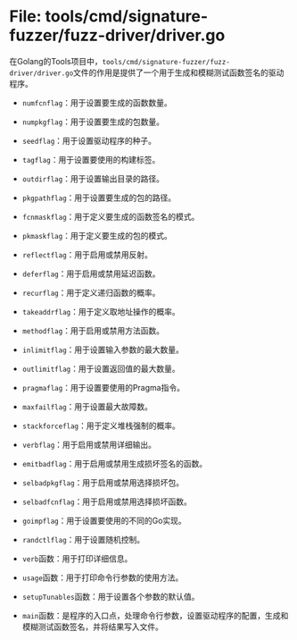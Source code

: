 # File: tools/cmd/signature-fuzzer/fuzz-driver/driver.go

在Golang的Tools项目中，`tools/cmd/signature-fuzzer/fuzz-driver/driver.go`文件的作用是提供了一个用于生成和模糊测试函数签名的驱动程序。

- `numfcnflag`：用于设置要生成的函数数量。
- `numpkgflag`：用于设置要生成的包数量。
- `seedflag`：用于设置驱动程序的种子。
- `tagflag`：用于设置要使用的构建标签。
- `outdirflag`：用于设置输出目录的路径。
- `pkgpathflag`：用于设置要生成的包的路径。
- `fcnmaskflag`：用于定义要生成的函数签名的模式。
- `pkmaskflag`：用于定义要生成的包的模式。
- `reflectflag`：用于启用或禁用反射。
- `deferflag`：用于启用或禁用延迟函数。
- `recurflag`：用于定义递归函数的概率。
- `takeaddrflag`：用于定义取地址操作的概率。
- `methodflag`：用于启用或禁用方法函数。
- `inlimitflag`：用于设置输入参数的最大数量。
- `outlimitflag`：用于设置返回值的最大数量。
- `pragmaflag`：用于设置要使用的Pragma指令。
- `maxfailflag`：用于设置最大故障数。
- `stackforceflag`：用于定义堆栈强制的概率。
- `verbflag`：用于启用或禁用详细输出。
- `emitbadflag`：用于启用或禁用生成损坏签名的函数。
- `selbadpkgflag`：用于启用或禁用选择损坏包。
- `selbadfcnflag`：用于启用或禁用选择损坏函数。
- `goimpflag`：用于设置要使用的不同的Go实现。
- `randctlflag`：用于设置随机控制。

- `verb`函数：用于打印详细信息。
- `usage`函数：用于打印命令行参数的使用方法。
- `setupTunables`函数：用于设置各个参数的默认值。
- `main`函数：是程序的入口点，处理命令行参数，设置驱动程序的配置，生成和模糊测试函数签名，并将结果写入文件。

